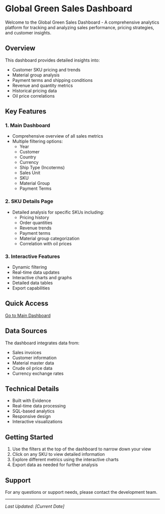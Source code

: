 # Global Green Sales Dashboard

Welcome to the Global Green Sales Dashboard - A comprehensive analytics platform for tracking and analyzing sales performance, pricing strategies, and customer insights.

## Overview

This dashboard provides detailed insights into:
- Customer SKU pricing and trends
- Material group analysis
- Payment terms and shipping conditions
- Revenue and quantity metrics
- Historical pricing data
- Oil price correlations

## Key Features

### 1. Main Dashboard
- Comprehensive overview of all sales metrics
- Multiple filtering options:
  - Year
  - Customer
  - Country
  - Currency
  - Ship Type (Incoterms)
  - Sales Unit
  - SKU
  - Material Group
  - Payment Terms

### 2. SKU Details Page
- Detailed analysis for specific SKUs including:
  - Pricing history
  - Order quantities
  - Revenue trends
  - Payment terms
  - Material group categorization
  - Correlation with oil prices

### 3. Interactive Features
- Dynamic filtering
- Real-time data updates
- Interactive charts and graphs
- Detailed data tables
- Export capabilities

## Quick Access

[Go to Main Dashboard](pages/index.md)

## Data Sources

The dashboard integrates data from:
- Sales invoices
- Customer information
- Material master data
- Crude oil price data
- Currency exchange rates

## Technical Details

- Built with Evidence
- Real-time data processing
- SQL-based analytics
- Responsive design
- Interactive visualizations

## Getting Started

1. Use the filters at the top of the dashboard to narrow down your view
2. Click on any SKU to view detailed information
3. Explore different metrics using the interactive charts
4. Export data as needed for further analysis

## Support

For any questions or support needs, please contact the development team.

---

*Last Updated: [Current Date]*
